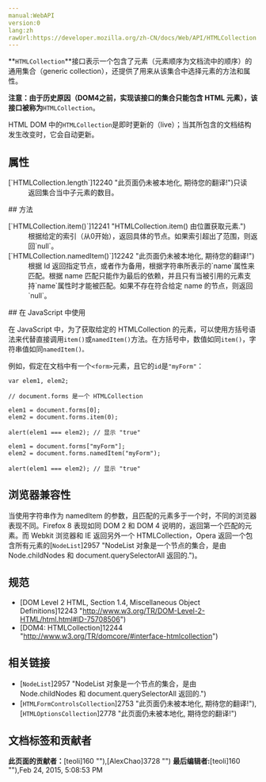 ```yaml
---
manual:WebAPI
version:0
lang:zh
rawUrl:https://developer.mozilla.org/zh-CN/docs/Web/API/HTMLCollection
---
```






**`HTMLCollection`**接口表示一个包含了元素（元素顺序为文档流中的顺序）的通用集合（generic collection），还提供了用来从该集合中选择元素的方法和属性。

**注意：由于历史原因（DOM4之前，实现该接口的集合只能包含 HTML 元素），该接口被称为**`HTMLCollection`。


HTML DOM 中的`HTMLCollection`是即时更新的（live）；当其所包含的文档结构发生改变时，它会自动更新。


## 属性<a name="属性"></a>
<dl><dt>[`HTMLCollection.length`]12240 "此页面仍未被本地化, 期待您的翻译!")只读</dt><dd>返回集合当中子元素的数目。</dd></dl>
## 方法<a name="方法"></a>
<dl><dt>[`HTMLCollection.item()`]12241 "HTMLCollection.item() 由位置获取元素.")</dt><dd>根据给定的索引（从0开始），返回具体的节点。如果索引超出了范围，则返回`null`。</dd><dt>[`HTMLCollection.namedItem()`]12242 "此页面仍未被本地化, 期待您的翻译!")</dt><dd>根据 Id 返回指定节点，或者作为备用，根据字符串所表示的`name`属性来匹配。根据 name 匹配只能作为最后的依赖，并且只有当被引用的元素支持`name`属性时才能被匹配。如果不存在符合给定 name 的节点，则返回`null`。</dd></dl>
## 在 JavaScript 中使用<a name="在_JavaScript_中使用"></a>


在 JavaScript 中，为了获取给定的 HTMLCollection 的元素，可以使用方括号语法来代替直接调用`item()`或`namedItem()`方法。在方括号中，数值如同`item()`，字符串值如同`namedItem()。`



例如，假定在文档中有一个`<form>`元素，且它的`id`是`"myForm"`：


```
var elem1, elem2;

// document.forms 是一个 HTMLCollection

elem1 = document.forms[0];
elem2 = document.forms.item(0);

alert(elem1 === elem2); // 显示 "true"

elem1 = document.forms["myForm"];
elem2 = document.forms.namedItem("myForm");

alert(elem1 === elem2); // 显示 "true"
```

## 浏览器兼容性<a name="浏览器兼容性"></a>


当使用字符串作为 namedItem 的参数，且匹配的元素多于一个时，不同的浏览器表现不同。Firefox 8 表现如同 DOM 2 和 DOM 4 说明的，返回第一个匹配的元素。而 Webkit 浏览器和 IE 返回另外一个 HTMLCollection，Opera 返回一个包含所有元素的[`NodeList`]2957 "NodeList 对象是一个节点的集合，是由 Node.childNodes 和 document.querySelectorAll 返回的.")。


## 规范<a name="规范"></a>

* [DOM Level 2 HTML, Section 1.4, Miscellaneous Object Definitions]12243 "http://www.w3.org/TR/DOM-Level-2-HTML/html.html#ID-75708506")
* [DOM4: HTMLCollection]12244 "http://www.w3.org/TR/domcore/#interface-htmlcollection")

## 相关链接<a name="相关链接"></a>

* [`NodeList`]2957 "NodeList 对象是一个节点的集合，是由 Node.childNodes 和 document.querySelectorAll 返回的.")
* [`HTMLFormControlsCollection`]2753 "此页面仍未被本地化, 期待您的翻译!"),[`HTMLOptionsCollection`]2778 "此页面仍未被本地化, 期待您的翻译!")



## 文档标签和贡献者
**此页面的贡献者：**[teoli]160 ""),[AlexChao]3728 "")
**最后编辑者:**[teoli]160 ""),<time>Feb 24, 2015, 5:08:53 PM</time>


